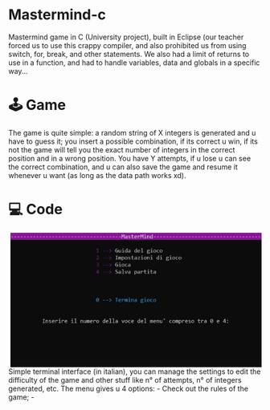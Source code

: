 # Mastermind-c
Mastermind game in C (University project), built in Eclipse (our teacher forced us to use this crappy compiler, and also prohibited us from using switch, for, break, and other statements. We also had a limit of returns to use in a function, and had to handle variables, data and globals in a specific way...

# 🕹 Game
The game is quite simple: a random string of X integers is generated and u have to guess it; you insert a possible combination, if its correct u win, if its not the game will tell you the exact number of integers in the correct position and in a wrong position. You have Y attempts, if u lose u can see the correct combination, and u can also save the game and resume it whenever u want (as long as the data path works xd).

# 💻 Code
<img align="right" src="mastermaind.png" width="500" />
Simple terminal interface (in italian), you can manage the settings to edit the difficulty of the game and other stuff like n° of attempts, n° of integers generated, etc. 
The menu gives u 4 options:
- Check out the rules of the game;
- 
